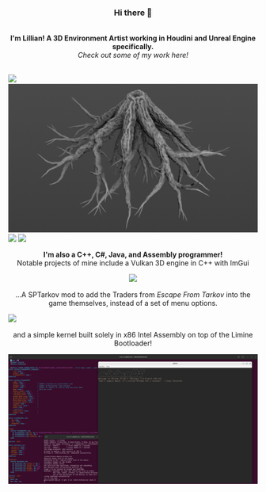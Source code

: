 
<div align="center">
  <h3>Hi there 👋</h3>
  <br>
  <b>I'm Lillian! A 3D Environment Artist working in Houdini and Unreal Engine specifically.</b>
  <br>
  <i>Check out some of my work here!</i>
</div>
<br>

![](https://cdna.artstation.com/p/assets/images/images/083/590/146/large/rwxr-xr-x-image.jpg)
![](https://raw.githubusercontent.com/srwxr-xr-x/EnvironmentArtHDAs/refs/heads/main/Trees/Trees.png)
![](https://cdna.artstation.com/p/assets/images/images/083/576/110/large/rwxr-xr-x-screenshot-20250107-162408.jpg)
![](https://cdna.artstation.com/p/assets/images/images/073/755/104/large/rwxr-xr-x-screenshot-2024-03-14-013224.jpg)

<div align="center">
  <b>I'm also a C++, C#, Java, and Assembly programmer! </b>
  <br>
  Notable projects of mine include a Vulkan 3D engine in C++ with ImGui
</div>

<p align="center">
  <img src="https://raw.githubusercontent.com/srwxr-xr-x/AgnosiaEngine/refs/heads/master/resources/Agnosia.png"/>
</p>


<div align="center">
  ...A SPTarkov mod to add the Traders from <i>Escape From Tarkov</i> into the game themselves, instead of a set of menu options.
</div>

![](https://hub.sp-tarkov.com/attachment/10425-prapor-png/)

<div align="center">
  and a simple kernel built solely in x86 Intel Assembly on top of the Limine Bootloader!
</div>

![](https://raw.githubusercontent.com/srwxr-xr-x/MinimaOS/trunk/Images/Main.png)
